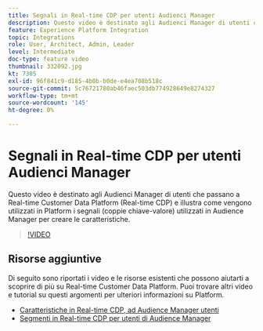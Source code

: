 ```yaml
---
title: Segnali in Real-time CDP per utenti Audienci Manager
description: Questo video è destinato agli Audienci Manager di utenti che passano a Real-time Customer Data Platform (Real-time CDP) e illustra come vengono utilizzati in Platform i segnali (coppie chiave-valore) utilizzati in Audience Manager per creare le caratteristiche.
feature: Experience Platform Integration
topic: Integrations
role: User, Architect, Admin, Leader
level: Intermediate
doc-type: feature video
thumbnail: 332092.jpg
kt: 7305
exl-id: 96f841c9-d185-4b0b-b0de-e4ea708b518c
source-git-commit: 5c76721780ab46faec503db774928649e8274327
workflow-type: tm+mt
source-wordcount: '145'
ht-degree: 0%

---
```


# Segnali in Real-time CDP per utenti Audienci Manager

Questo video è destinato agli Audienci Manager di utenti che passano a Real-time Customer Data Platform (Real-time CDP) e illustra come vengono utilizzati in Platform i segnali (coppie chiave-valore) utilizzati in Audience Manager per creare le caratteristiche.

>[!VIDEO](https://video.tv.adobe.com/v/3410879/?quality=12&learn=on&captions=ita)

## Risorse aggiuntive

Di seguito sono riportati i video e le risorse esistenti che possono aiutarti a scoprire di più su Real-time Customer Data Platform. Puoi trovare altri video e tutorial su questi argomenti per ulteriori informazioni su Platform.

* [Caratteristiche in Real-time CDP, ad Audience Manager utenti](https://experienceleague.adobe.com/docs/audience-manager-learn/tutorials/other-integrations/integrating-with-rtcdp/rtcdp-traits-for-aam-users.html?lang=it#other-integrations)
* [Segmenti in Real-time CDP per utenti di Audience Manager](https://experienceleague.adobe.com/docs/audience-manager-learn/tutorials/other-integrations/integrating-with-rtcdp/rtcdp-segments-for-aam-users.html?lang=it#other-integrations)
